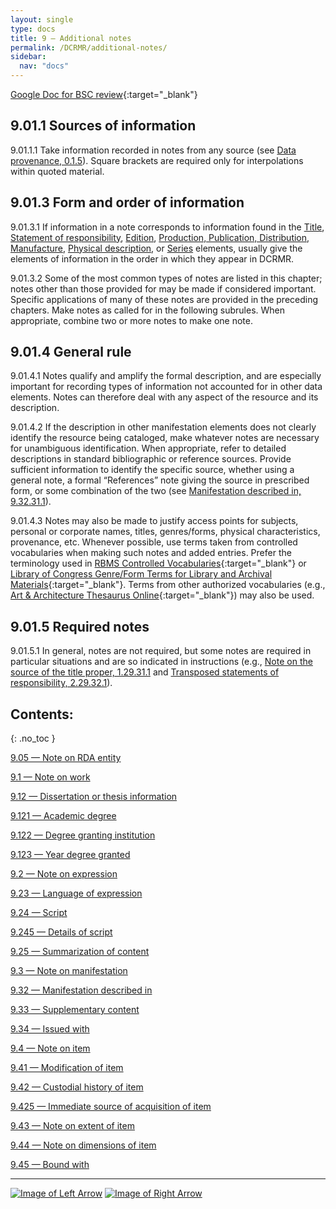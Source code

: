 ```yaml
---
layout: single
type: docs
title: 9 — Additional notes
permalink: /DCRMR/additional-notes/
sidebar:
  nav: "docs"
---
```


[Google Doc for BSC review](https://docs.google.com/document/d/1tBlQknXfxkyB9zDM70qJtv62IWSQlC9etUycnIapYA0/edit?usp=sharing){:target="_blank"}

## 9.01.1 Sources of information 

<a name="9.01.1.1">9.01.1.1</a> Take information recorded in notes from any source (see [Data provenance, 0.1.5](/DCRMR/general-rules/Data-provenance/#015-sources-of-information)). Square brackets are required only for interpolations within quoted material.

## 9.01.3 Form and order of information

<a name="9.01.3.1">9.01.3.1</a> If information in a note corresponds to information found in the [Title](/DCRMR/title/), [Statement of responsibility](/DCRMR/sor/), [Edition](/DCRMR/edition/), [Production, Publication, Distribution, Manufacture](/DCRMR/ppdm/), [Physical description](/DCRMR/phys-desc/), or [Series](/DCRMR/series/) elements, usually give the elements of information in the order in which they appear in DCRMR.

<a name="9.01.3.2">9.01.3.2</a> Some of the most common types of notes are listed in this chapter; notes other than those provided for may be made if considered important. Specific applications of many of these notes are provided in the preceding chapters. Make notes as called for in the following subrules. When appropriate, combine two or more notes to make one note.

## 9.01.4 General rule

<a name="9.01.4.1">9.01.4.1</a> Notes qualify and amplify the formal description, and are especially important for recording types of information not accounted for in other data elements. Notes can therefore deal with any aspect of the resource and its description.

<a name="9.01.4.2">9.01.4.2</a> If the description in other manifestation elements does not clearly identify the resource being cataloged, make whatever notes are necessary for unambiguous identification. When appropriate, refer to detailed descriptions in standard bibliographic or reference sources. Provide sufficient information to identify the specific source, whether using a general note, a formal “References” note giving the source in prescribed form, or some combination of the two (see [Manifestation described in, 9.32.31.1](/DCRMR/additional-notes/Manifestation-described-in/#9.32.31.1)).

<a name="9.01.4.3">9.01.4.3</a> Notes may also be made to justify access points for subjects, personal or corporate names, titles, genres/forms, physical characteristics, provenance, etc. Whenever possible, use terms taken from controlled vocabularies when making such notes and added entries. Prefer the terminology used in [RBMS Controlled Vocabularies](http://rbms.info/vocabularies/index.shtml){:target="_blank"} or [Library of Congress Genre/Form Terms for Library and Archival Materials](https://id.loc.gov/authorities/genreForms.html){:target="_blank"}. Terms from other authorized vocabularies (e.g., [Art & Architecture Thesaurus Online](https://www.getty.edu/research/tools/vocabularies/aat){:target="_blank"}) may also be used.

## 9.01.5 Required notes

<a name="9.01.5.1">9.01.5.1</a> In general, notes are not required, but some notes are required in particular situations and are so indicated in instructions (e.g., [Note on the source of the title proper, 1.29.31.1](/DCRMR/title/Note-on-title/#1.29.31.1) and [Transposed statements of responsibility, 2.29.32.1](/DCRMR/sor/Note-on-statement-of-responsibility/#2.29.32.1)).

## Contents:
{: .no_toc }

[9.05 — Note on RDA entity](/DCRMR/additional-notes/Note-on-RDA-entity/)

[9.1 — Note on work](/DCRMR/additional-notes/Note-on-work/)

[9.12 — Dissertation or thesis information](/DCRMR/additional-notes/Dissertation-or-thesis-information/)

[9.121 — Academic degree](/DCRMR/additional-notes/Academic-degree/)

[9.122 — Degree granting institution](/DCRMR/additional-notes/Degree-granting-institution/)

[9.123 — Year degree granted](/DCRMR/additional-notes/Year-degree-granted/)

[9.2 — Note on expression](/DCRMR/additional-notes/Note-on-expression/)

[9.23 — Language of expression](/DCRMR/additional-notes/Language-of-expression/)

[9.24 — Script](/DCRMR/additional-notes/Script/)

[9.245 — Details of script](/DCRMR/additional-notes/Details-of-script/)

[9.25 — Summarization of content](/DCRMR/additional-notes/Summarization-of-content/)

[9.3 — Note on manifestation](/DCRMR/additional-notes/Note-on-manifestation/)

[9.32 — Manifestation described in](/DCRMR/additional-notes/Manifestation-described-in/)

[9.33 — Supplementary content](/DCRMR/additional-notes/Supplementary-content/)

[9.34 — Issued with](/DCRMR/additional-notes/Issued-with/)

[9.4 — Note on item](/DCRMR/additional-notes/Note-on-item/)

[9.41 — Modification of item](/DCRMR/additional-notes/Modification-of-item/)

[9.42 — Custodial history of item](/DCRMR/additional-notes/Custodial-history-of-item/)

[9.425 — Immediate source of acquisition of item](/DCRMR/additional-notes/Immediate-source-of-acquisition-of-item/)

[9.43 — Note on extent of item](/DCRMR/additional-notes/Note-on-extent-of-item/)

[9.44 — Note on dimensions of item](/DCRMR/additional-notes/Note-on-dimensions-of-item/)

[9.45 — Bound with](/DCRMR/additional-notes/Bound-with/)

---

[![Image of Left Arrow](https://rbms-bsc.github.io/DCRMR/assets/pictures/navigation/Arrow_Left.png "8.29 — Note on series statement")](/DCRMR/series/Note-on-series-statement/) [![Image of Right Arrow](https://rbms-bsc.github.io/DCRMR/assets/pictures/navigation/Arrow_Right.png "9.05 — Note on RDA entity")](/DCRMR/additional-notes/Note-on-RDA-entity/)
